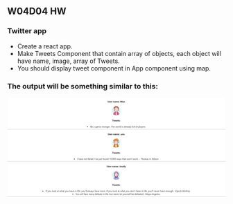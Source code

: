 ## W04D04 HW
### Twitter app
* Create a react app.
* Make Tweets Component that contain array of objects, each object will have name, image, array of Tweets.
* You should display tweet component in App component using map.
### The output will be something similar to this:
![Output](Output.png)